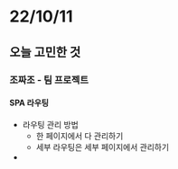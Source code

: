 # 22/10/11

## 오늘 고민한 것

### 조짜조 - 팀 프로젝트

#### SPA 라우팅

- 라우팅 관리 방법
	- 한 페이지에서 다 관리하기
	- 세부 라우팅은 세부 페이지에서 관리하기
- 